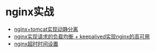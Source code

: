 # nginx实战

* [nginx+tomcat实现动静分离](nginx+tomcatshi-xian-dong-jing-fen-li.md) 
* [nginx实现请求的负载均衡 + keepalived实现nginx的高可用](nginxshi-xian-qing-qiu-de-fu-zaijun-heng-+-keepalived-shi-xian-nginx-de-gao-ke-yong.md) 
* [nginx超时时间设置](nginxchao-shi-shi-jian-she-zhi.md)

